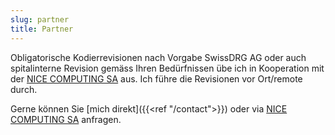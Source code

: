 ```yaml
---
slug: partner
title: Partner
---
```


Obligatorische Kodierrevisionen nach Vorgabe SwissDRG AG oder auch spitalinterne Revision gemäss Ihren Bedürfnissen übe ich in Kooperation mit der [NICE COMPUTING SA](https://www.nicecomputing.ch/) aus. Ich führe die Revisionen vor Ort/remote durch.

Gerne können Sie [mich direkt]({{<ref "/contact">}}) oder via [NICE COMPUTING SA](https://www.nicecomputing.ch/) anfragen.
